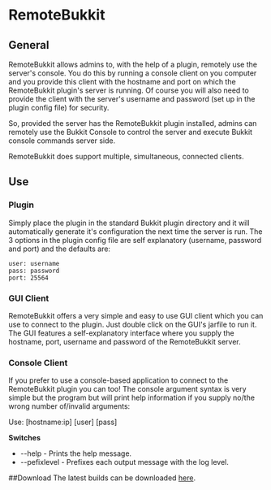 # RemoteBukkit
## General
RemoteBukkit allows admins to, with the help of a plugin, remotely use the server's console. You do this by running a console client on you computer and you provide this client with the hostname and port on which the RemoteBukkit plugin's server is running. Of course you will also need to provide the client with the server's username and password (set up in the plugin config file) for security.

So, provided the server has the RemoteBukkit plugin installed, admins can remotely use the Bukkit Console to control the server and execute Bukkit console commands server side.

RemoteBukkit does support multiple, simultaneous, connected clients.

## Use
### Plugin
Simply place the plugin in the standard Bukkit plugin directory and it will automatically generate it's configuration the next time the server is run. The 3 options in the plugin config file are self explanatory (username, password and port) and the defaults are:

    user: username
    pass: password
    port: 25564 

### GUI Client
RemoteBukkit offers a very simple and easy to use GUI client which you can use to connect to the plugin. Just double click on the GUI's jarfile to run it. The GUI features a self-explanatory interface where you supply the hostname, port, username and password of the RemoteBukkit server.

### Console Client
If you prefer to use a console-based application to connect to the RemoteBukkit plugin you can too! The console argument syntax is very simple but the program but will print help information if you supply no/the wrong number of/invalid arguments:

Use: [hostname:ip] [user] [pass] <switches>

**Switches**

* --help - Prints the help message.
* --pefixlevel - Prefixes each output message with the log level. 

##Download
The latest builds can be downloaded [here](http://dev.bukkit.org/server-mods/remotebukkit/files/).